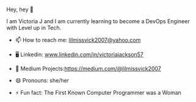  Hey, hey  👋

I am Victoria J and I am currently learning to become a DevOps Engineer with Level up in Tech.


- 📫 How to reach me: lilmissvick2007@yahoo.com
- 🖥️ Linkedin: www.linkedin.com/in/victoriajackson57
- 📰 Medium Projects:https://medium.com/@lilmissvick2007

- 😄 Pronouns: she/her
- ⚡ Fun fact: The First Known Computer Programmer was a Woman

